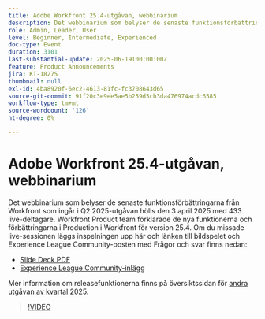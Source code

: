 ```yaml
---
title: Adobe Workfront 25.4-utgåvan, webbinarium
description: Det webbinarium som belyser de senaste funktionsförbättringarna från Workfront som ingår i Q2 2025-utgåvan hölls den 3 april 2025 med 433 live-deltagare.
role: Admin, Leader, User
level: Beginner, Intermediate, Experienced
doc-type: Event
duration: 3101
last-substantial-update: 2025-06-19T00:00:00Z
feature: Product Announcements
jira: KT-18275
thumbnail: null
exl-id: 4ba8920f-6ec2-4613-81fc-fc3708643d65
source-git-commit: 91f20c3e9ee5ae5b259d5cb3da476974acdc6585
workflow-type: tm+mt
source-wordcount: '126'
ht-degree: 0%

---
```


# Adobe Workfront 25.4-utgåvan, webbinarium

Det webbinarium som belyser de senaste funktionsförbättringarna från Workfront som ingår i Q2 2025-utgåvan hölls den 3 april 2025 med 433 live-deltagare. Workfront Product team förklarade de nya funktionerna och förbättringarna i Production i Workfront för version 25.4. Om du missade live-sessionen läggs inspelningen upp här och länken till bildspelet och Experience League Community-posten med Frågor och svar finns nedan:

* [Slide Deck PDF](https://workfront-experience.s3.us-west-2.amazonaws.com/Training/Guides/Customer+Success+at+Scale/040325+-+25.4+Second+Quarter+2025+Release+Webinar.pdf)
* [Experience League Community-inlägg](https://experienceleaguecommunities.adobe.com/t5/workfront-discussions/event-follow-up-adobe-workfront-second-quarter-2025-release/td-p/746716)

Mer information om releasefunktionerna finns på översiktssidan för [andra utgåvan av kvartal 2025](https://experienceleague.adobe.com/sv/docs/workfront/using/product-announcements/product-releases/release-25-q2/25-q2-release-overview).


>[!VIDEO](https://video.tv.adobe.com/v/3463798/?learn=on&enablevpops)
